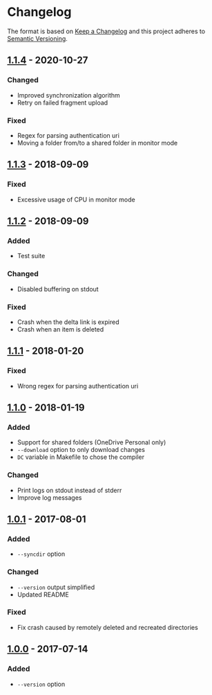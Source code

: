 # Changelog

The format is based on [Keep a Changelog](http://keepachangelog.com/en/1.0.0/)
and this project adheres to [Semantic Versioning](http://semver.org/spec/v2.0.0.html).

## [1.1.4] - 2020-10-27
### Changed
- Improved synchronization algorithm
- Retry on failed fragment upload

### Fixed
- Regex for parsing authentication uri
- Moving a folder from/to a shared folder in monitor mode

## [1.1.3] - 2018-09-09
### Fixed
- Excessive usage of CPU in monitor mode

## [1.1.2] - 2018-09-09
### Added
- Test suite

### Changed
- Disabled buffering on stdout

### Fixed
- Crash when the delta link is expired
- Crash when an item is deleted

## [1.1.1] - 2018-01-20
### Fixed
- Wrong regex for parsing authentication uri

## [1.1.0] - 2018-01-19
### Added
- Support for shared folders (OneDrive Personal only)
- `--download` option to only download changes
- `DC` variable in Makefile to chose the compiler

### Changed
- Print logs on stdout instead of stderr
- Improve log messages

## [1.0.1] - 2017-08-01
### Added
- `--syncdir` option

### Changed
- `--version` output simplified
- Updated README

### Fixed
- Fix crash caused by remotely deleted and recreated directories

## [1.0.0] - 2017-07-14
### Added
- `--version` option

[1.0.0]: https://github.com/skilion/onedrive/tree/v1.0.0
[1.0.1]: https://github.com/skilion/onedrive/compare/v1.0.0...v1.0.1
[1.1.0]: https://github.com/skilion/onedrive/compare/v1.0.1...v1.1.0
[1.1.1]: https://github.com/skilion/onedrive/compare/v1.1.0...v1.1.1
[1.1.2]: https://github.com/skilion/onedrive/compare/v1.1.1...v1.1.2
[1.1.3]: https://github.com/skilion/onedrive/compare/v1.1.2...v1.1.3
[1.1.4]: https://github.com/skilion/onedrive/compare/v1.1.3...v1.1.4